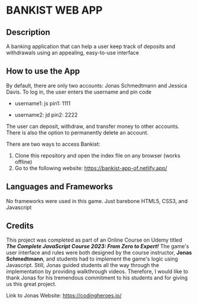 # BANKIST WEB APP

## Description

A banking application that can help a user keep track of deposits and withdrawals using an appealing, easy-to-use
interface

## How to use the App

By default, there are only two accounts: Jonas Schmedtmann and Jessica Davis. To log in, the user enters the username and pin code

-    username1: js
     pin1: 1111

-    username2: jd
     pin2: 2222

The user can deposit, withdraw, and transfer money to other accounts. There is also the option to permanently delete
an account.

There are two ways to access Bankist:

1. Clone this repository and open the index file on any browser (works offline)
2. Go to the following website: https://bankist-app-of.netlify.app/

## Languages and Frameworks

No frameworks were used in this game. Just barebone HTML5, CSS3, and Javascript

## Credits

This project was completed as part of an Online Course on Udemy titled
**_The Complete JavaScript Course 2023: From Zero to Expert!_** The game's
user interface and rules were both designed by the course instructor, **Jonas Schmedtmann**, and
students had to implement the game's logic using Javascript. Still, Jonas guided students all the
way through the implementation by providing walkthrough videos. Therefore, I would like to thank
Jonas for his tremendous commitment to his students and for giving us this great project.

Link to Jonas Website: https://codingheroes.io/
